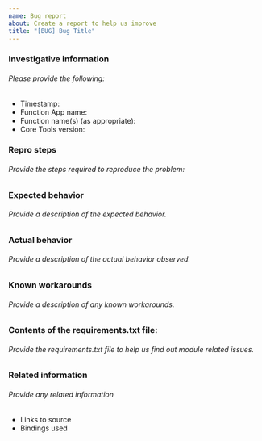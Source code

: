 ```yaml
---
name: Bug report
about: Create a report to help us improve
title: "[BUG] Bug Title"
---
```


<!--
Please describe your issue or feature request below.
-->

### Investigative information
###### Please provide the following:


- Timestamp:
- Function App name:
- Function name(s) (as appropriate):
- Core Tools version:

### Repro steps
###### Provide the steps required to reproduce the problem:

<!--
Example:

1. Step A
2. Step B

-->

### Expected behavior
###### Provide a description of the expected behavior.

<!--
Example:

 - After I perform step B, the lights in the house should turn off.
-->

### Actual behavior
###### Provide a description of the actual behavior observed.

<!--
Example:

- Step B actually causes my cat to meow for some reason.
-->

### Known workarounds
###### Provide a description of any known workarounds.

<!--
Example:

- Turn off the circuit breaker for the lights.
-->

### Contents of the requirements.txt file:
###### Provide the requirements.txt file to help us find out module related issues.

<!--
Example:

```
azure-functions
azure-storage-blob==12.1.0
```
-->

### Related information
###### Provide any related information

* Links to source
* Bindings used

<!-- Uncomment this if you want to include your source (wrap it in details to make browsing easier)
<details>
<summary>Source</summary>

```python
# __init__.py

def main(req: func.HttpRequest) -> func.HttpResponse:
    logging.info('Python HTTP trigger function processed a request.')

    return "Done"
```

```txt
azure-functions==1.0.0a4
azure-functions-worker==1.0.0a4
grpcio==1.14.2
grpcio-tools==1.14.2
protobuf==3.6.1
six==1.11.0
```

</details>
-->